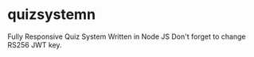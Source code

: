 # quizsystemn
Fully Responsive Quiz System Written in Node JS Don't forget to change RS256 JWT key.
